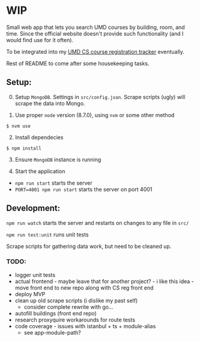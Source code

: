 # WIP

Small web app that lets you search UMD courses by building, room, and time. Since the official website doesn't provide such functionality (and I would find use for it often).

To be integrated into my [UMD CS course registration tracker](https://github.com/ChristianNguyendinh/cs-upper-level-registration-stats) eventually.

Rest of README to come after some housekeeping tasks.

## Setup:

0. Setup `MongoDB`. Settings in `src/config.json`. Scrape scripts (ugly) will scrape the data into Mongo.

1. Use proper `node` version (8.7.0), using `nvm` or some other method

```
$ nvm use
```

2. Install dependecies

```
$ npm install
```

3. Ensure `MongoDB` instance is running

4. Start the application

- `npm run start` starts the server
- `PORT=4001 npm run start` starts the server on port 4001

## Development:

`npm run watch` starts the server and restarts on changes to any file in `src/`

`npm run test:unit` runs unit tests

Scrape scripts for gathering data work, but need to be cleaned up.

### TODO:
- logger unit tests
- actual frontend - maybe leave that for another project? - i like this idea - move front end to new repo along with CS reg front end
- deploy MVP
- clean up old scrape scripts (i dislike my past self)
    - consider complete rewrite with go...
- autofill buildings (front end repo)
- research proxyquire workarounds for route tests
- code coverage - issues with istanbul + ts + module-alias
    - see app-module-path?
